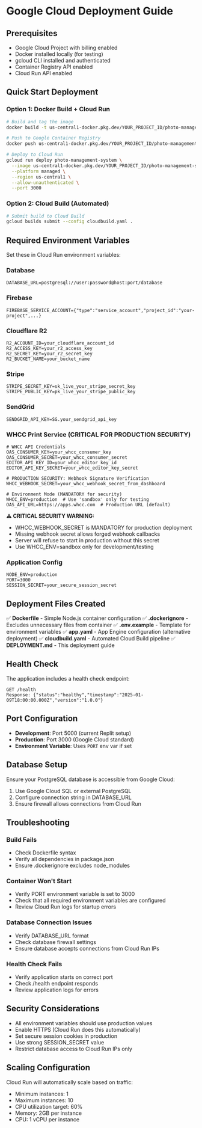 # Google Cloud Deployment Guide

## Prerequisites
- Google Cloud Project with billing enabled
- Docker installed locally (for testing)
- gcloud CLI installed and authenticated
- Container Registry API enabled
- Cloud Run API enabled

## Quick Start Deployment

### Option 1: Docker Build + Cloud Run
```bash
# Build and tag the image
docker build -t us-central1-docker.pkg.dev/YOUR_PROJECT_ID/photo-management-system/photo-management-system:latest .

# Push to Google Container Registry
docker push us-central1-docker.pkg.dev/YOUR_PROJECT_ID/photo-management-system/photo-management-system:latest

# Deploy to Cloud Run
gcloud run deploy photo-management-system \
  --image us-central1-docker.pkg.dev/YOUR_PROJECT_ID/photo-management-system/photo-management-system:latest \
  --platform managed \
  --region us-central1 \
  --allow-unauthenticated \
  --port 3000
```

### Option 2: Cloud Build (Automated)
```bash
# Submit build to Cloud Build
gcloud builds submit --config cloudbuild.yaml .
```

## Required Environment Variables

Set these in Cloud Run environment variables:

### Database
```
DATABASE_URL=postgresql://user:password@host:port/database
```

### Firebase
```
FIREBASE_SERVICE_ACCOUNT={"type":"service_account","project_id":"your-project",...}
```

### Cloudflare R2
```
R2_ACCOUNT_ID=your_cloudflare_account_id
R2_ACCESS_KEY=your_r2_access_key
R2_SECRET_KEY=your_r2_secret_key
R2_BUCKET_NAME=your_bucket_name
```

### Stripe
```
STRIPE_SECRET_KEY=sk_live_your_stripe_secret_key
STRIPE_PUBLIC_KEY=pk_live_your_stripe_public_key
```

### SendGrid
```
SENDGRID_API_KEY=SG.your_sendgrid_api_key
```

### WHCC Print Service (CRITICAL FOR PRODUCTION SECURITY)
```
# WHCC API Credentials
OAS_CONSUMER_KEY=your_whcc_consumer_key
OAS_CONSUMER_SECRET=your_whcc_consumer_secret
EDITOR_API_KEY_ID=your_whcc_editor_key_id
EDITOR_API_KEY_SECRET=your_whcc_editor_key_secret

# PRODUCTION SECURITY: Webhook Signature Verification
WHCC_WEBHOOK_SECRET=your_whcc_webhook_secret_from_dashboard

# Environment Mode (MANDATORY for security)
WHCC_ENV=production  # Use 'sandbox' only for testing
OAS_API_URL=https://apps.whcc.com  # Production URL (default)
```

**⚠️ CRITICAL SECURITY WARNING:**
- WHCC_WEBHOOK_SECRET is MANDATORY for production deployment
- Missing webhook secret allows forged webhook callbacks
- Server will refuse to start in production without this secret
- Use WHCC_ENV=sandbox only for development/testing

### Application Config
```
NODE_ENV=production
PORT=3000
SESSION_SECRET=your_secure_session_secret
```

## Deployment Files Created

✅ **Dockerfile** - Simple Node.js container configuration
✅ **.dockerignore** - Excludes unnecessary files from container
✅ **.env.example** - Template for environment variables
✅ **app.yaml** - App Engine configuration (alternative deployment)
✅ **cloudbuild.yaml** - Automated Cloud Build pipeline
✅ **DEPLOYMENT.md** - This deployment guide

## Health Check

The application includes a health check endpoint:
```
GET /health
Response: {"status":"healthy","timestamp":"2025-01-09T18:00:00.000Z","version":"1.0.0"}
```

## Port Configuration

- **Development**: Port 5000 (current Replit setup)
- **Production**: Port 3000 (Google Cloud standard)
- **Environment Variable**: Uses `PORT` env var if set

## Database Setup

Ensure your PostgreSQL database is accessible from Google Cloud:
1. Use Google Cloud SQL or external PostgreSQL
2. Configure connection string in DATABASE_URL
3. Ensure firewall allows connections from Cloud Run

## Troubleshooting

### Build Fails
- Check Dockerfile syntax
- Verify all dependencies in package.json
- Ensure .dockerignore excludes node_modules

### Container Won't Start
- Verify PORT environment variable is set to 3000
- Check that all required environment variables are configured
- Review Cloud Run logs for startup errors

### Database Connection Issues
- Verify DATABASE_URL format
- Check database firewall settings
- Ensure database accepts connections from Cloud Run IPs

### Health Check Fails
- Verify application starts on correct port
- Check /health endpoint responds
- Review application logs for errors

## Security Considerations

- All environment variables should use production values
- Enable HTTPS (Cloud Run does this automatically)
- Set secure session cookies in production
- Use strong SESSION_SECRET value
- Restrict database access to Cloud Run IPs only

## Scaling Configuration

Cloud Run will automatically scale based on traffic:
- Minimum instances: 1
- Maximum instances: 10
- CPU utilization target: 60%
- Memory: 2GB per instance
- CPU: 1 vCPU per instance